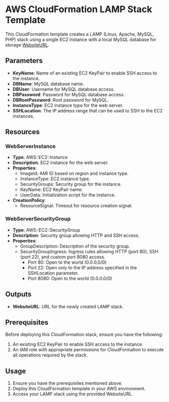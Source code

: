 # AWS CloudFormation LAMP Stack Template

This CloudFormation template creates a LAMP (Linux, Apache, MySQL, PHP) stack using a single EC2 instance with a local MySQL database for storage [WebsiteURL](http://ec2-52-14-231-40.us-east-2.compute.amazonaws.com/).


## Parameters

- **KeyName**: Name of an existing EC2 KeyPair to enable SSH access to the instance.
- **DBName**: MySQL database name.
- **DBUser**: Username for MySQL database access.
- **DBPassword**: Password for MySQL database access.
- **DBRootPassword**: Root password for MySQL.
- **InstanceType**: EC2 instance type for the web server.
- **SSHLocation**: The IP address range that can be used to SSH to the EC2 instances.

## Resources

### WebServerInstance

- **Type**: AWS::EC2::Instance
- **Description**: EC2 instance for the web server.
- **Properties**: 
  - ImageId: AMI ID based on region and instance type.
  - InstanceType: EC2 instance type.
  - SecurityGroups: Security group for the instance.
  - KeyName: EC2 KeyPair name.
  - UserData: Initialization script for the instance.
- **CreationPolicy**: 
  - ResourceSignal: Timeout for resource creation signal.

### WebServerSecurityGroup

- **Type**: AWS::EC2::SecurityGroup
- **Description**: Security group allowing HTTP and SSH access.
- **Properties**: 
  - GroupDescription: Description of the security group.
  - SecurityGroupIngress: Ingress rules allowing HTTP (port 80), SSH (port 22), and custom port 8080 access.
    - Port 80: Open to the world (0.0.0.0/0)
    - Port 22: Open only to the IP address specified in the SSHLocation parameter.
    - Port 8080: Open to the world (0.0.0.0/0)

## Outputs

- **WebsiteURL**: URL for the newly created LAMP stack.

## Prerequisites

Before deploying this CloudFormation stack, ensure you have the following:

1. An existing EC2 KeyPair to enable SSH access to the instance.
2. An IAM role with appropriate permissions for CloudFormation to execute all operations required by the stack.

## Usage

1. Ensure you have the prerequisites mentioned above.
2. Deploy this CloudFormation template in your AWS environment.
3. Access your LAMP stack using the provided WebsiteURL.
